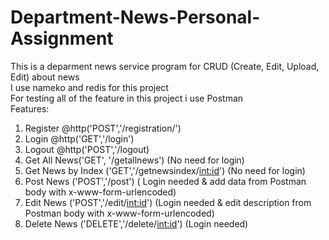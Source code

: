 # Department-News-Personal-Assignment

This is a deparment news service program for CRUD (Create, Edit, Upload, Edit) about news
<br>
I use nameko and redis for this project
<br>
For testing all of the feature in this project i use Postman
<br>
Features:
1. Register @http('POST','/registration/')
2. Login @http('GET','/login')
3. Logout @http('POST','/logout)
4. Get All News('GET', '/getallnews') (No need for login)
6. Get News by Index ('GET','/getnewsindex/<int:id>') (No need for login)
7. Post News ('POST','/post') ( Login needed & add data from Postman body with x-www-form-urlencoded)
8. Edit News ('POST','/edit/<int:id>') (Login needed & edit description from Postman body with x-www-form-urlencoded)
9. Delete News ('DELETE','/delete/<int:id>') (Login needed)
